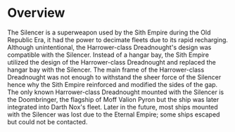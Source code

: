 # Overview
The Silencer is a superweapon used by the Sith Empire during the Old Republic Era, it had the power to decimate fleets due to its rapid recharging.
Although unintentional, the Harrower-class Dreadnought's design was compatible with the Silencer.
Instead of a hangar bay, the Sith Empire utilized the design of the Harrower-class Dreadnought and replaced the hangar bay with the Silencer.
The main frame of the Harrower-class Dreadnought was not enough to withstand the sheer force of the Silencer hence why the Sith Empire reinforced and modified the sides of the gap.
The only known Harrower-class Dreadnought mounted with the Silencer is the Doombringer, the flagship of Moff Valion Pyron but the ship was later integrated into Darth Nox's fleet.
Later in the future, most ships mounted with the Silencer was lost due to the Eternal Empire; some ships escaped but could not be contacted.
